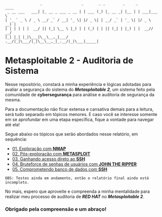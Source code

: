 ```
                _                  _       _ _        _     _      ____  
 _ __ ___   ___| |_ __ _ ___ _ __ | | ___ (_) |_ __ _| |__ | | ___|___ \ 
| '_ ` _ \ / _ \ __/ _` / __| '_ \| |/ _ \| | __/ _` | '_ \| |/ _ \ __) |
| | | | | |  __/ || (_| \__ \ |_) | | (_) | | || (_| | |_) | |  __// __/ 
|_| |_| |_|\___|\__\__,_|___/ .__/|_|\___/|_|\__\__,_|_.__/|_|\___|_____|
```

# Metasploitable 2 - Auditoria de Sistema

Nesse repositório, constará a minha experiência e lógicas adotadas para avaliar a segurança do sistema do <i><b>Metasploitable 2</b></i>, um sistema feito pela comunidade de <b>cybersegurança</b> para análise e auditoria de segurança da mesma.

Para a documentação não ficar extensa e cansativa demais para a leitura, será tudo separado em tópicos menores. E caso você se interesse somente em se aprofundar em uma etapa específica, fique a vontade para navegar até ela!

Segue abaixo os tópicos que serão abordados nesse relatório, em sequência:

- <a href="/steps/01_exploracao_com_nmap.md">01. Exploração com <b>NMAP</b></a>
- <a href="/steps/02_pos_exploracao_com_metasploit.md">02. Pós-exploração com <b>METASPLOIT</b></a>
- <a href="/steps/03_ganhando_acesso_direto_ao_ssh.md">03. Ganhando acesso direto ao <b>SSH</b></a>
- <a href="/steps/04_bruteforce_de_senhas_de_usuarios_com_john_the_ripper.md">04. Bruteforce de senhas de usuários com <b>JOHN THE RIPPER</b></a>
- <a href="/steps/05_comprometendo_banco_de_dados_com_ssh.md">05. Comprometendo banco de dados com <b>SSH</b></a>

`OBS: Testes ainda em andamento, então o relatório final ainda está incompleto.`

No mais, espero que aproveite e compreenda a minha mentalidade para realizar meu processo de auditoria de <i><b>RED HAT</b></i> no <i><b>Metasploitable 2</b></i>.

### Obrigado pela compreensão e um abraço!